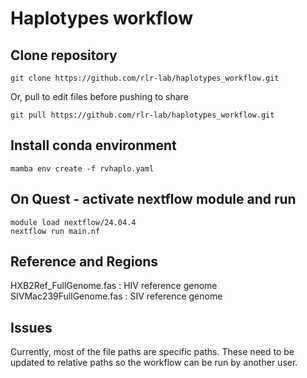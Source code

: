 # Haplotypes workflow

## Clone repository

```shell
git clone https://github.com/rlr-lab/haplotypes_workflow.git
```

Or, pull to edit files before pushing to share

```shell
git pull https://github.com/rlr-lab/haplotypes_workflow.git
```

## Install conda environment

```shell
mamba env create -f rvhaplo.yaml
```

## On Quest - activate nextflow module and run

```shell
module load nextflow/24.04.4
nextflow run main.nf
```

## Reference and Regions

HXB2Ref_FullGenome.fas
: HIV reference genome
SIVMac239FullGenome.fas
: SIV reference genome

## Issues

Currently, most of the file paths are specific paths. These need to be updated to relative paths so the workflow can be run by another user.
